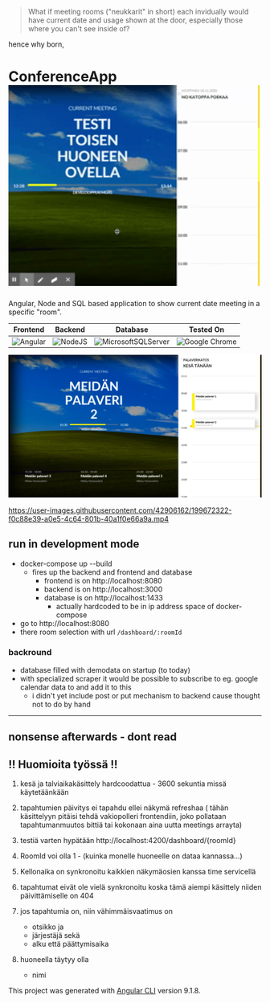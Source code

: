


> What if meeting rooms ("neukkarit" in short) each invidually would have current date and usage shown at the door, especially those where you can't see inside of?

hence why born,

# ConferenceApp  <img src="demo/demo.gif" width="500" height="400"/>

Angular, Node and SQL based application to show current date meeting in a specific "room".

| Frontend | Backend | Database | Tested On |
|--|--|--|--|
| ![Angular](https://img.shields.io/badge/angular-%23DD0031.svg?style=for-the-badge&logo=angular&logoColor=white) | ![NodeJS](https://img.shields.io/badge/node.js-6DA55F?style=for-the-badge&logo=node.js&logoColor=white) | ![MicrosoftSQLServer](https://img.shields.io/badge/Microsoft%20SQL%20Sever-CC2927?style=for-the-badge&logo=microsoft%20sql%20server&logoColor=white) | ![Google Chrome](https://img.shields.io/badge/Google%20Chrome-4285F4?style=for-the-badge&logo=GoogleChrome&logoColor=white) |


![mainscreen1](demo/conference-calendar-main-screen-1.jpg)




https://user-images.githubusercontent.com/42906162/199672322-f0c88e39-a0e5-4c64-801b-40a1f0e66a9a.mp4



## run in development mode
* docker-compose up --build
  * fires up the backend and frontend and database
    * frontend is on http://localhost:8080
    * backend is on http://localhost:3000
    * database is on http://localhost:1433
      * actually hardcoded to be in ip address space of docker-compose
* go to http://localhost:8080
* there room selection with url `/dashboard/:roomId`


### backround
* database filled with demodata on startup (to today)
* with specialized scraper it would be possible to subscribe to eg. google calendar data to and add it to this 
  * i didn't yet include post or put mechanism to backend cause thought not to do by hand


----
## nonsense afterwards - dont read
## !! Huomioita työssä !!

1. kesä ja talviaikakäsittely hardcoodattua - 3600 sekuntia missä käytetäänkään

2. tapahtumien päivitys ei tapahdu ellei näkymä refreshaa ( tähän käsittelyyn pitäisi tehdä vakiopolleri frontendiin, joko  pollataan tapahtumanmuutos bittiä tai kokonaan aina uutta meetings arrayta)

3. testiä varten hypätään http://localhost:4200/dashboard/{roomId}

4. RoomId voi olla 1 - (kuinka monelle huoneelle on dataa kannassa...)

5. Kellonaika on synkronoitu kaikkien näkymäosien kanssa time servicellä

6. tapahtumat eivät ole vielä synkronoitu koska tämä aiempi käsittely niiden päivittämiselle on 404

7. jos tapahtumia on, niin vähimmäisvaatimus on 
	* otsikko ja 
	* järjestäjä sekä 
	* alku että päättymisaika

8. huoneella täytyy olla 
	* nimi


This project was generated with [Angular CLI](https://github.com/angular/angular-cli) version 9.1.8.

